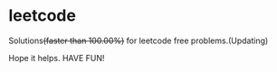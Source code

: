 # leetcode
Solutions~~(faster than 100.00%)~~ for leetcode free problems.(Updating)

Hope it helps. HAVE FUN!
